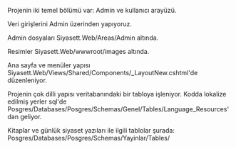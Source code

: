 Projenin iki temel bölümü var: Admin ve kullanıcı arayüzü.

Veri girişlerini Admin üzerinden yapıyoruz. 

Admin dosyaları  Siyasett.Web/Areas/Admin altında.

Resimler Siyasett.Web/wwwroot/images altında.

Ana sayfa ve menüler yapısı Siyasett.Web/Views/Shared/Components/_LayoutNew.cshtml'de düzenleniyor.

Projenin çok dilli yapısı veritabanındaki bir tabloya işleniyor. Kodda lokalize edilmiş yerler sql'de Posgres/Databases/Posgres/Schemas/Genel/Tables/Language_Resources'dan geliyor.

Kitaplar ve günlük siyaset yazıları ile ilgili tablolar şurada: Posgres/Databases/Posgres/Schemas/Yayinlar/Tables/


